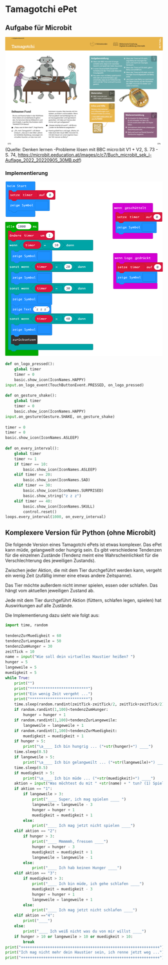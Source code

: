 # Tamagotchi ePet


## Aufgabe für Microbit

![](/Tamagotchi/bilder/tamagotchiMicrobitAufgabe.png)
(Quelle: Denken lernen -Probleme lösen mit BBC micro:bit V1 + V2, S. 73 - S. 74, https://microbit.eeducation.at/images/c/c7/Buch_microbit_sek_i-Auflage_2022_20220905_30MB.pdf)

### Implementierung
![](/Tamagotchi/bilder/tamagotchiMicrobitLoesung.png)

```python
def on_logo_pressed():
    global timer
    timer = 0
    basic.show_icon(IconNames.HAPPY)
input.on_logo_event(TouchButtonEvent.PRESSED, on_logo_pressed)

def on_gesture_shake():
    global timer
    timer = 0
    basic.show_icon(IconNames.HAPPY)
input.on_gesture(Gesture.SHAKE, on_gesture_shake)

timer = 0
timer = 0
basic.show_icon(IconNames.ASLEEP)

def on_every_interval():
    global timer
    timer += 1
    if timer == 10:
        basic.show_icon(IconNames.ASLEEP)
    elif timer == 20:
        basic.show_icon(IconNames.SAD)
    elif timer == 30:
        basic.show_icon(IconNames.SURPRISED)
        basic.show_string("z z z")
    elif timer == 40:
        basic.show_icon(IconNames.SKULL)
        control.reset()
loops.every_interval(1000, on_every_interval)

```

## Komplexere Version für Python (ohne Microbit)

Die folgende Version eines Tamagotchi ePets ist etwas komplexer. Das ePet kann müde, gelangweilt oder hungrig sein. Es gibt verschiedene Tendenzen für die einzelnen Zustände (Tendenz meint eine Wahrscheinlichkeit für die Verschlechterung des jeweiligen Zustands).

Zwischen jeder Aktion, die mit dem Tier durchgeführt werden kann, vergeht ein wenig Zeit (zufällig immer eine etwas andere Zeitspanne).

Das Tier möchte außerdem nicht immer spielen, essen oder schlafen. Das hängt vom aktuellen jeweiligen Zustand ab.

Jede mit dem Tier durchgeführt Aktion (füttern, schlafen legen, spielen) hat Auswirkungen auf alle Zustände.

Die Implementierung dazu sieht wie folgt aus:

```python
import time, random

tendenzZurMuedigkeit = 60
tendenzZurLangeweile = 50
tendenzZumHunger = 30
zeitTick = 10
name = input("Wie soll dein virtuelles Haustier heißen? ")
hunger = 5
langeweile = 5
muedigkeit = 5
while True: 
    print("")
    print("**************************")
    print("Ein wenig Zeit vergeht ...")
    print("**************************")
    time.sleep(random.randint(zeitTick-zeitTick/2, zeitTick+zeitTick/2))
    if random.randint(1,100)<tendenzZumHunger:
        hunger = hunger + 1
    if random.randint(1,100)<tendenzZurLangeweile:
        langeweile = langeweile + 1
    if random.randint(1,100)<tendenzZurMuedigkeit:
        muedigkeit = muedigkeit + 1
    if hunger > 5:
        print("\a____ Ich bin hungrig ... ("+str(hunger)+") ____")
    time.sleep(0.5)
    if langeweile > 5:
        print("\a____ Ich bin gelangweilt ... ("+str(langeweile)+") ____")
    time.sleep(0.5)
    if muedigkeit > 5:
        print("\a____ Ich bin müde ... ("+str(muedigkeit)+") ____")
    aktion = input("Was möchtest du mit " +str(name) + " tun? (1) Spielen (2) Füttern (3) Schlafen lassen (4) nichts? ")
    if aktion == "1":
        if langeweile > 3:
            print("____ Super, ich mag spielen ____ ")
            langeweile = langeweile - 3
            hunger = hunger + 1
            muedigkeit = muedigkeit + 1
        else:
            print("____ Ich mag jetzt nicht spielen ____")
    elif aktion == "2":
        if hunger > 3:
            print("____ Mmmmmh, fressen ____")
            hunger = hunger - 3
            muedigkeit = muedigkeit + 1
            langeweile = langeweile - 1
        else:
            print("____ Ich hab keinen Hunger ____")
    elif aktion == "3":
        if muedigkeit > 3:
            print("____ Ich bin müde, ich gehe schlafen ____")
            muedigkeit = muedigkeit - 3
            hunger = hunger + 1
            langeweile = langeweile + 1
        else:
            print("____ Ich mag jetzt nicht schlafen ____")
    elif aktion =="4":
        print("____")
    else:
        print("____ Ich weiß nicht was du von mir willst ____")
    if hunger > 10 or langeweile > 10 or muedigkeit > 10:
        break
print("++++++++++++++++++++++++++++++++++++++++++++++++++++++++++++++")
print("Ich mag nicht mehr dein Haustier sein, ich renne jetzt weg ...")
print("++++++++++++++++++++++++++++++++++++++++++++++++++++++++++++++")


```